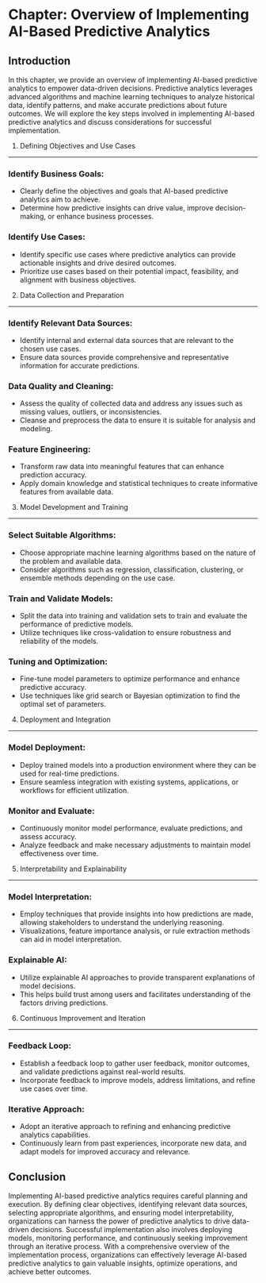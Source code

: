 Chapter: Overview of Implementing AI-Based Predictive Analytics
===============================================================

Introduction
------------

In this chapter, we provide an overview of implementing AI-based predictive analytics to empower data-driven decisions. Predictive analytics leverages advanced algorithms and machine learning techniques to analyze historical data, identify patterns, and make accurate predictions about future outcomes. We will explore the key steps involved in implementing AI-based predictive analytics and discuss considerations for successful implementation.

1. Defining Objectives and Use Cases
------------------------------------

### Identify Business Goals:

* Clearly define the objectives and goals that AI-based predictive analytics aim to achieve.
* Determine how predictive insights can drive value, improve decision-making, or enhance business processes.

### Identify Use Cases:

* Identify specific use cases where predictive analytics can provide actionable insights and drive desired outcomes.
* Prioritize use cases based on their potential impact, feasibility, and alignment with business objectives.

2. Data Collection and Preparation
----------------------------------

### Identify Relevant Data Sources:

* Identify internal and external data sources that are relevant to the chosen use cases.
* Ensure data sources provide comprehensive and representative information for accurate predictions.

### Data Quality and Cleaning:

* Assess the quality of collected data and address any issues such as missing values, outliers, or inconsistencies.
* Cleanse and preprocess the data to ensure it is suitable for analysis and modeling.

### Feature Engineering:

* Transform raw data into meaningful features that can enhance prediction accuracy.
* Apply domain knowledge and statistical techniques to create informative features from available data.

3. Model Development and Training
---------------------------------

### Select Suitable Algorithms:

* Choose appropriate machine learning algorithms based on the nature of the problem and available data.
* Consider algorithms such as regression, classification, clustering, or ensemble methods depending on the use case.

### Train and Validate Models:

* Split the data into training and validation sets to train and evaluate the performance of predictive models.
* Utilize techniques like cross-validation to ensure robustness and reliability of the models.

### Tuning and Optimization:

* Fine-tune model parameters to optimize performance and enhance predictive accuracy.
* Use techniques like grid search or Bayesian optimization to find the optimal set of parameters.

4. Deployment and Integration
-----------------------------

### Model Deployment:

* Deploy trained models into a production environment where they can be used for real-time predictions.
* Ensure seamless integration with existing systems, applications, or workflows for efficient utilization.

### Monitor and Evaluate:

* Continuously monitor model performance, evaluate predictions, and assess accuracy.
* Analyze feedback and make necessary adjustments to maintain model effectiveness over time.

5. Interpretability and Explainability
--------------------------------------

### Model Interpretation:

* Employ techniques that provide insights into how predictions are made, allowing stakeholders to understand the underlying reasoning.
* Visualizations, feature importance analysis, or rule extraction methods can aid in model interpretation.

### Explainable AI:

* Utilize explainable AI approaches to provide transparent explanations of model decisions.
* This helps build trust among users and facilitates understanding of the factors driving predictions.

6. Continuous Improvement and Iteration
---------------------------------------

### Feedback Loop:

* Establish a feedback loop to gather user feedback, monitor outcomes, and validate predictions against real-world results.
* Incorporate feedback to improve models, address limitations, and refine use cases over time.

### Iterative Approach:

* Adopt an iterative approach to refining and enhancing predictive analytics capabilities.
* Continuously learn from past experiences, incorporate new data, and adapt models for improved accuracy and relevance.

Conclusion
----------

Implementing AI-based predictive analytics requires careful planning and execution. By defining clear objectives, identifying relevant data sources, selecting appropriate algorithms, and ensuring model interpretability, organizations can harness the power of predictive analytics to drive data-driven decisions. Successful implementation also involves deploying models, monitoring performance, and continuously seeking improvement through an iterative process. With a comprehensive overview of the implementation process, organizations can effectively leverage AI-based predictive analytics to gain valuable insights, optimize operations, and achieve better outcomes.
